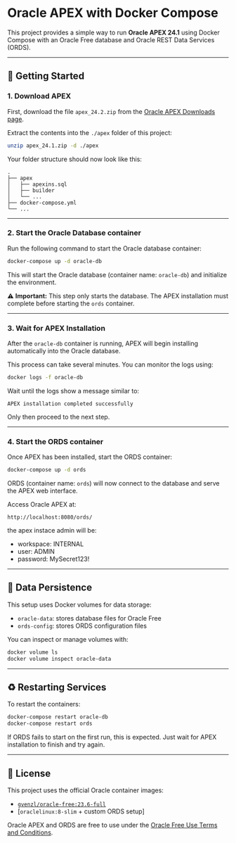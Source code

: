 # Oracle APEX with Docker Compose

This project provides a simple way to run **Oracle APEX 24.1** using Docker Compose with an Oracle Free database and Oracle REST Data Services (ORDS).

---

## 🚀 Getting Started

### 1. Download APEX

First, download the file `apex_24.2.zip` from the [Oracle APEX Downloads page](https://www.oracle.com/tools/downloads/apex-downloads.html).

Extract the contents into the `./apex` folder of this project:

```bash
unzip apex_24.1.zip -d ./apex
```

Your folder structure should now look like this:

```
.
├── apex
│   ├── apexins.sql
│   ├── builder
│   └── ...
├── docker-compose.yml
└── ...
```

---

### 2. Start the Oracle Database container

Run the following command to start the Oracle database container:

```bash
docker-compose up -d oracle-db
```

This will start the Oracle database (container name: `oracle-db`) and initialize the environment.

⚠️ **Important:** This step only starts the database. The APEX installation must complete before starting the `ords` container.

---

### 3. Wait for APEX Installation

After the `oracle-db` container is running, APEX will begin installing automatically into the Oracle database.

This process can take several minutes. You can monitor the logs using:

```bash
docker logs -f oracle-db
```

Wait until the logs show a message similar to:

```
APEX installation completed successfully
```

Only then proceed to the next step.

---

### 4. Start the ORDS container

Once APEX has been installed, start the ORDS container:

```bash
docker-compose up -d ords
```

ORDS (container name: `ords`) will now connect to the database and serve the APEX web interface.

Access Oracle APEX at:

```
http://localhost:8080/ords/
```

the apex instace admin will be:

- workspace: INTERNAL
- user: ADMIN
- password: MySecret123!

---

## 💾 Data Persistence

This setup uses Docker volumes for data storage:

- `oracle-data`: stores database files for Oracle Free
- `ords-config`: stores ORDS configuration files

You can inspect or manage volumes with:

```bash
docker volume ls
docker volume inspect oracle-data
```

---

## ♻️ Restarting Services

To restart the containers:

```bash
docker-compose restart oracle-db
docker-compose restart ords
```

If ORDS fails to start on the first run, this is expected. Just wait for APEX installation to finish and try again.

---

## 📜 License

This project uses the official Oracle container images:

- [`gvenzl/oracle-free:23.6-full`](https://hub.docker.com/r/gvenzl/oracle-free)
- [`oraclelinux:8-slim` + custom ORDS setup]

Oracle APEX and ORDS are free to use under the [Oracle Free Use Terms and Conditions](https://www.oracle.com/downloads/licenses/oracle-free-license.html).

